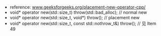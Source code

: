 -  reference: www.geeksforgeeks.org/placement-new-operator-cpp/  
-  void* operator new(std::size_t) throw(std::bad_alloc);      // normal new  
-  void* operator new(std::size_t, void*) throw();             // placement new  
-  void* operator new(std::size_t, const std::nothrow_t&) throw();     // 见 Item 49  
